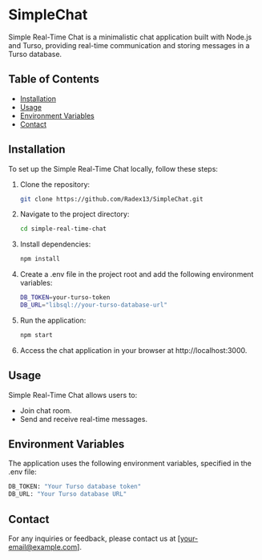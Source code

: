 # SimpleChat

Simple Real-Time Chat is a minimalistic chat application built with Node.js and Turso, providing real-time communication and storing messages in a Turso database.

## Table of Contents
- [Installation](#installation)
- [Usage](#usage)
- [Environment Variables](#environment-variables)
- [Contact](#contact)

## Installation

To set up the Simple Real-Time Chat locally, follow these steps:

1. Clone the repository:

   ```bash
   git clone https://github.com/Radex13/SimpleChat.git

2. Navigate to the project directory:
   ```bash
   cd simple-real-time-chat

3. Install dependencies:
   ```bash
   npm install

4. Create a .env file in the project root and add the following environment variables:
   ```bash
   DB_TOKEN=your-turso-token
   DB_URL="libsql://your-turso-database-url"

5.  Run the application:
    ```bash
    npm start

6. Access the chat application in your browser at http://localhost:3000.

## Usage
Simple Real-Time Chat allows users to:
* Join chat room.
* Send and receive real-time messages.

## Environment Variables
The application uses the following environment variables, specified in the .env file:
  ```bash
  DB_TOKEN: "Your Turso database token"
  DB_URL: "Your Turso database URL"
```
## Contact
For any inquiries or feedback, please contact us at [your-email@example.com].
